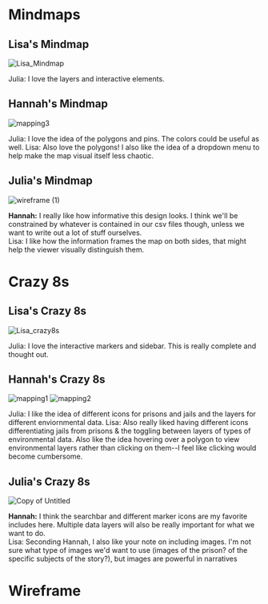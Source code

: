 # Mindmaps
## Lisa's Mindmap
![Lisa_Mindmap](https://user-images.githubusercontent.com/81833154/115942941-d65af400-a461-11eb-9c87-3c8fe73a5f0e.jpg)
<div>
  Julia: I love the layers and interactive elements. 

## Hannah's Mindmap
![mapping3](https://user-images.githubusercontent.com/81589361/115942230-0f916500-a45e-11eb-8144-766bfd7f9327.jpg)
<div>
Julia: I love the idea of the polygons and pins. The colors could be useful as well. 
Lisa: Also love the polygons! I also like the idea of a dropdown menu to help make the map visual itself less chaotic.

## Julia's Mindmap
![wireframe (1)](https://user-images.githubusercontent.com/63215658/115942131-8843f180-a45d-11eb-8a2f-142fe4993b9d.png)

<b>Hannah:</b> I really like how informative this design looks. I think we'll be constrained by whatever is contained in our csv files though, unless we want to write out a lot of stuff ourselves.  
Lisa: I like how the information frames the map on both sides, that might help the viewer visually distinguish them.

# Crazy 8s 

## Lisa's Crazy 8s
![Lisa_crazy8s](https://user-images.githubusercontent.com/81833154/115942922-b1ff1780-a461-11eb-957c-5e8288c06203.jpg)
<div>
  Julia: I love the interactive markers and sidebar. This is really complete and thought out. 


## Hannah's Crazy 8s
![mapping1](https://user-images.githubusercontent.com/81589361/115942258-32237e00-a45e-11eb-8c77-029281fac731.jpg)
![mapping2](https://user-images.githubusercontent.com/81589361/115942261-3780c880-a45e-11eb-9ee4-ba0478ffcd38.jpg)
<div>
Julia: I like the idea of different icons for prisons and jails and the layers for different enviornmental data.  
 Lisa: Also really liked having different icons differentiating jails from prisons & the toggling between layers of types of environmental data. Also like the idea hovering over a polygon to view environmental layers rather than clicking on them--I feel like clicking would become cumbersome.


## Julia's Crazy 8s
![Copy of Untitled](https://user-images.githubusercontent.com/63215658/115942110-6ea2aa00-a45d-11eb-82ee-423a1edc6363.png)

<b>Hannah:</b> I think the searchbar and different marker icons are my favorite includes here. Multiple data layers will also be really important for what we want to do.  
Lisa: Seconding Hannah, I also like your note on including images. I'm not sure what type of images we'd want to use (images of the prison? of the specific subjects of the story?), but images are powerful in narratives

# Wireframe
